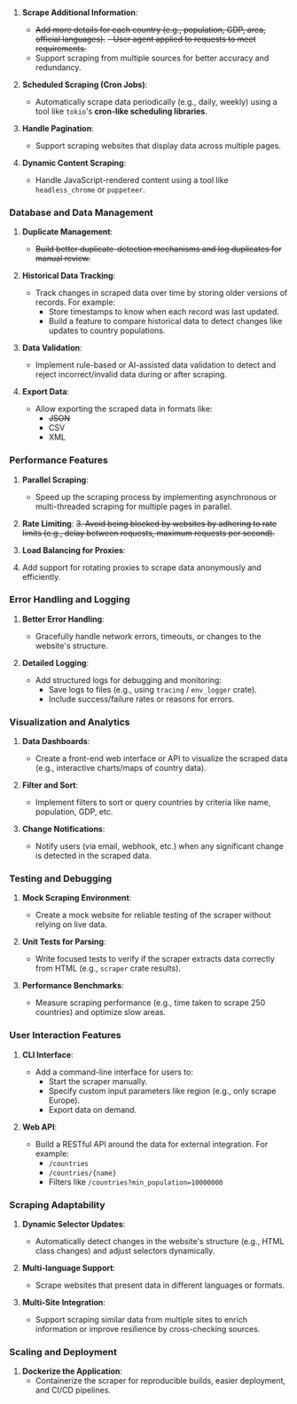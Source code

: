 ### 
1. **Scrape Additional Information**:
    - ~~Add more details for each country (e.g., population, GDP, area, official languages).~~
    ~~- User agent applied to requests to meet requirements.~~
    - Support scraping from multiple sources for better accuracy and redundancy.

2. **Scheduled Scraping (Cron Jobs)**:
    - Automatically scrape data periodically (e.g., daily, weekly) using a tool like `tokio`'s **cron-like scheduling libraries**.

3. **Handle Pagination**:
    - Support scraping websites that display data across multiple pages.

4. **Dynamic Content Scraping**:
    - Handle JavaScript-rendered content using a tool like `headless_chrome` or `puppeteer`.

### **Database and Data Management**
1. **Duplicate Management**:
    - ~~Build better duplicate-detection mechanisms and log duplicates for manual review.~~

2. **Historical Data Tracking**:
    - Track changes in scraped data over time by storing older versions of records. For example:
        - Store timestamps to know when each record was last updated.
        - Build a feature to compare historical data to detect changes like updates to country populations.

3. **Data Validation**:
    - Implement rule-based or AI-assisted data validation to detect and reject incorrect/invalid data during or after scraping.

4. **Export Data**:
    - Allow exporting the scraped data in formats like:
        - ~~JSON~~
        - CSV
        - XML

### **Performance Features**
1. **Parallel Scraping**:
    - Speed up the scraping process by implementing asynchronous or multi-threaded scraping for multiple pages in parallel.

2. **Rate Limiting**:
~~3. Avoid being blocked by websites by adhering to rate limits (e.g., delay between requests, maximum requests per second).~~
4. **Load Balancing for Proxies**:
5. Add support for rotating proxies to scrape data anonymously and efficiently.

### **Error Handling and Logging**
1. **Better Error Handling**:
    - Gracefully handle network errors, timeouts, or changes to the website's structure.

2. **Detailed Logging**:
    - Add structured logs for debugging and monitoring:
        - Save logs to files (e.g., using `tracing` / `env_logger` crate).
        - Include success/failure rates or reasons for errors.

### **Visualization and Analytics**
1. **Data Dashboards**:
    - Create a front-end web interface or API to visualize the scraped data (e.g., interactive charts/maps of country data).

2. **Filter and Sort**:
    - Implement filters to sort or query countries by criteria like name, population, GDP, etc.

3. **Change Notifications**:
    - Notify users (via email, webhook, etc.) when any significant change is detected in the scraped data.

### **Testing and Debugging**
1. **Mock Scraping Environment**:
    - Create a mock website for reliable testing of the scraper without relying on live data.

2. **Unit Tests for Parsing**:
    - Write focused tests to verify if the scraper extracts data correctly from HTML (e.g., `scraper` crate results).

3. **Performance Benchmarks**:
    - Measure scraping performance (e.g., time taken to scrape 250 countries) and optimize slow areas.

### **User Interaction Features**
1. **CLI Interface**:
    - Add a command-line interface for users to:
        - Start the scraper manually.
        - Specify custom input parameters like region (e.g., only scrape Europe).
        - Export data on demand.

2. **Web API**:
    - Build a RESTful API around the data for external integration. For example:
        - `/countries`
        - `/countries/{name}`
        - Filters like `/countries?min_population=10000000`

### **Scraping Adaptability**
1. **Dynamic Selector Updates**:
    - Automatically detect changes in the website's structure (e.g., HTML class changes) and adjust selectors dynamically.

2. **Multi-language Support**:
    - Scrape websites that present data in different languages or formats.

3. **Multi-Site Integration**:
    - Support scraping similar data from multiple sites to enrich information or improve resilience by cross-checking sources.

### **Scaling and Deployment**
1. **Dockerize the Application**:
    - Containerize the scraper for reproducible builds, easier deployment, and CI/CD pipelines.
